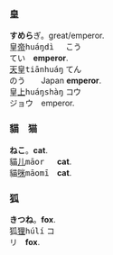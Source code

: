 
### 皇
**すめら**ぎ。great/emperor.   
皇[帝]()<samp>huáŋdì &nbsp;</samp> <kbd>こう　<br>てい</kbd>　**emperor**.   
[天]()皇<samp>tiānhuáŋ</samp> <kbd>てん<br>のう　</kbd>　Japan **emperor**.   
皇[上]()<samp>huáŋshàŋ</samp>  <kbd>コウ<br>ジョウ</kbd>　emperor. 
   

 

### 貓　猫
**ねこ**。**cat**.   
貓[儿]()<samp>māor&nbsp;</samp>　**cat**.   
貓[咪]()<samp>māomī</samp>　**cat**.   

### 狐
**きつね**。**fox**.   
狐[狸]()<samp>húlí</samp> <kbd>コ<br>リ</kbd>　**fox**.   


